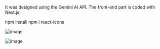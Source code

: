 It was designed using the Gemini AI API.
The front-end part is coded with Next.js.

npm install 
npm i react-icons


![image](https://github.com/tugcece/GeminiAIChatbot-frontend/assets/79104524/6e913597-33d4-49d2-acf1-5ef894f435fe)

![image](https://github.com/tugcece/GeminiAIChatbot-frontend/assets/79104524/0c1752be-b40d-4055-a189-4c18d1d2f64a)



